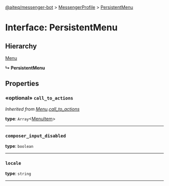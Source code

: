 [@aiteq/messenger-bot](../README.md) > [MessengerProfile](../modules/messengerprofile.md) > [PersistentMenu](../interfaces/messengerprofile.persistentmenu.md)

# Interface: PersistentMenu

## Hierarchy

[Menu](messengerprofile.menu.md)

**↳ PersistentMenu**

## Properties

<a id="call_to_actions"></a>
### «optional» `call_to_actions`

*Inherited from [Menu](messengerprofile.menu.md).[call_to_actions](messengerprofile.menu.md#call_to_actions)*

**type**: `Array`<[MenuItem](messengerprofile.menuitem.md)>
___

<a id="composer_input_disabled"></a>
###  `composer_input_disabled`

**type**: `boolean`
___

<a id="locale"></a>
###  `locale`

**type**: `string`
___

